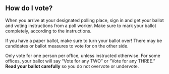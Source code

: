 ## How do I vote?  

When you arrive at your designated polling place, sign in and get your ballot and voting instructions from a poll worker. Make sure to mark your ballot completely, according to the instructions.  

If you have a paper ballot, make sure to turn your ballot over! There may be candidates or ballot measures to vote for on the other side.  

Only vote for one person per office, unless instructed otherwise. For some offices, your ballot will say “Vote for any TWO” or “Vote for any THREE.” **Read your ballot carefully** so you do not overvote or undervote.  
